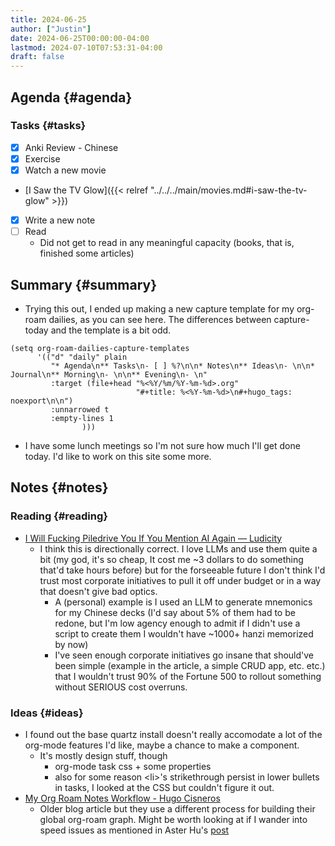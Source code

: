 ```yaml
---
title: 2024-06-25
author: ["Justin"]
date: 2024-06-25T00:00:00-04:00
lastmod: 2024-07-10T07:53:31-04:00
draft: false
---
```


<div class="outline-1 jvc">

## Agenda {#agenda}

<div class="outline-2 jvc">

### Tasks {#tasks}

-   [X] Anki Review - Chinese
-   [X] Exercise
-   [X] Watch a new movie
-   [I Saw the TV Glow]({{< relref "../../../main/movies.md#i-saw-the-tv-glow" >}})
-   [X] Write a new note
-   [ ] Read
    -   Did not get to read in any meaningful capacity (books, that is, finished
        some articles)

</div>

</div>

<div class="outline-1 jvc">

## Summary {#summary}

-   Trying this out, I ended up making a new capture template for my org-roam
    dailies, as you can see here. The differences between capture-today and the
    template is a bit odd.

<!--listend-->

```elisp
(setq org-roam-dailies-capture-templates
      '(("d" "daily" plain
         "* Agenda\n** Tasks\n- [ ] %?\n\n* Notes\n** Ideas\n- \n\n* Journal\n** Morning\n- \n\n** Evening\n- \n"
         :target (file+head "%<%Y/%m/%Y-%m-%d>.org"
                            "#+title: %<%Y-%m-%d>\n#+hugo_tags: noexport\n\n")
         :unnarrowed t
         :empty-lines 1
                )))
```

-   I have some lunch meetings so I'm not sure how much I'll get done today. I'd
    like to work on this site some more.

</div>

<div class="outline-1 jvc">

## Notes {#notes}

<div class="outline-2 jvc">

### Reading {#reading}

-   [I Will Fucking Piledrive You If You Mention AI Again — Ludicity](https://ludic.mataroa.blog/blog/i-will-fucking-piledrive-you-if-you-mention-ai-again/)
    -   I think this is directionally correct. I love LLMs and use them quite a bit
        (my god, it's so cheap, It cost me ~3 dollars to do something
        that'd take hours before) but for the forseeable future I don't think I'd
        trust most corporate initiatives to pull it off under budget or in a way
        that doesn't give bad optics.
        -   A (personal) example is I used an LLM to generate mnemonics for my Chinese decks
            (I'd say about 5% of them had to be redone, but I'm low agency enough to
            admit if I didn't use a script to create them I wouldn't have ~1000+ hanzi
            memorized by now)
        -   I've seen enough corporate initiatives go insane that should've
            been simple (example in the article, a simple CRUD app,
            etc. etc.) that I wouldn't trust 90% of the Fortune 500 to rollout
            something without SERIOUS cost overruns.

</div>

<div class="outline-2 jvc">

### Ideas {#ideas}

-   I found out the base quartz install doesn't really accomodate a lot of the
    org-mode features I'd like, maybe a chance to make a component.
    -   It's mostly design stuff, though
        -   org-mode task css + some properties
        -   also for some reason &lt;li&gt;'s strikethrough persist in lower bullets in
            tasks, I looked at the CSS but couldn't figure it out.
-   [ My Org Roam Notes Workflow - Hugo Cisneros](https://hugocisneros.com/blog/my-org-roam-notes-workflow/)
    -   Older blog article but they use a different process for building their
        global org-roam graph. Might be worth looking at if I wander into speed
        issues as mentioned in Aster Hu's [post](<https://www.asterhu.com/post/20240220-publish-org-roam-with-quartz-oxhugo/#limitations>)

</div>

</div>
